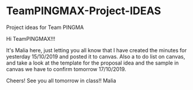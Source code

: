 # TeamPINGMAX-Project-IDEAS
Project ideas for Team PINGMA


Hi TeamPINGMAX!!!


It's Malia here, just letting you all know that I have created the minutes for yesterday 15/10/2019 and posted it to canvas. 
Also a to do list on canvas, and take a look at the template for the proposal idea and the sample in canvas we have to confirm tomorrow 17/10/2019. 

Cheers! See you all tomorrow in class!!
Malia
